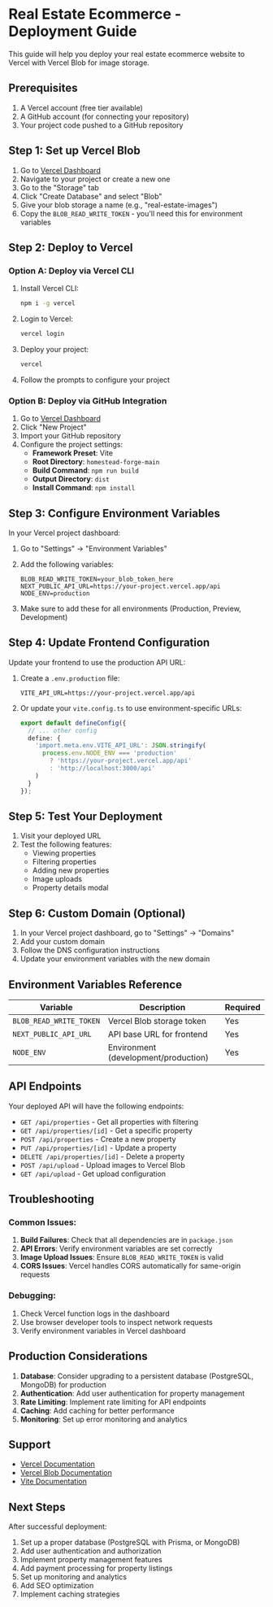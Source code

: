 # Real Estate Ecommerce - Deployment Guide

This guide will help you deploy your real estate ecommerce website to Vercel with Vercel Blob for image storage.

## Prerequisites

1. A Vercel account (free tier available)
2. A GitHub account (for connecting your repository)
3. Your project code pushed to a GitHub repository

## Step 1: Set up Vercel Blob

1. Go to [Vercel Dashboard](https://vercel.com/dashboard)
2. Navigate to your project or create a new one
3. Go to the "Storage" tab
4. Click "Create Database" and select "Blob"
5. Give your blob storage a name (e.g., "real-estate-images")
6. Copy the `BLOB_READ_WRITE_TOKEN` - you'll need this for environment variables

## Step 2: Deploy to Vercel

### Option A: Deploy via Vercel CLI

1. Install Vercel CLI:
   ```bash
   npm i -g vercel
   ```

2. Login to Vercel:
   ```bash
   vercel login
   ```

3. Deploy your project:
   ```bash
   vercel
   ```

4. Follow the prompts to configure your project

### Option B: Deploy via GitHub Integration

1. Go to [Vercel Dashboard](https://vercel.com/dashboard)
2. Click "New Project"
3. Import your GitHub repository
4. Configure the project settings:
   - **Framework Preset**: Vite
   - **Root Directory**: `homestead-forge-main`
   - **Build Command**: `npm run build`
   - **Output Directory**: `dist`
   - **Install Command**: `npm install`

## Step 3: Configure Environment Variables

In your Vercel project dashboard:

1. Go to "Settings" → "Environment Variables"
2. Add the following variables:

   ```
   BLOB_READ_WRITE_TOKEN=your_blob_token_here
   NEXT_PUBLIC_API_URL=https://your-project.vercel.app/api
   NODE_ENV=production
   ```

3. Make sure to add these for all environments (Production, Preview, Development)

## Step 4: Update Frontend Configuration

Update your frontend to use the production API URL:

1. Create a `.env.production` file:
   ```env
   VITE_API_URL=https://your-project.vercel.app/api
   ```

2. Or update your `vite.config.ts` to use environment-specific URLs:
   ```typescript
   export default defineConfig({
     // ... other config
     define: {
       'import.meta.env.VITE_API_URL': JSON.stringify(
         process.env.NODE_ENV === 'production' 
           ? 'https://your-project.vercel.app/api'
           : 'http://localhost:3000/api'
       )
     }
   });
   ```

## Step 5: Test Your Deployment

1. Visit your deployed URL
2. Test the following features:
   - Viewing properties
   - Filtering properties
   - Adding new properties
   - Image uploads
   - Property details modal

## Step 6: Custom Domain (Optional)

1. In your Vercel project dashboard, go to "Settings" → "Domains"
2. Add your custom domain
3. Follow the DNS configuration instructions
4. Update your environment variables with the new domain

## Environment Variables Reference

| Variable | Description | Required |
|----------|-------------|----------|
| `BLOB_READ_WRITE_TOKEN` | Vercel Blob storage token | Yes |
| `NEXT_PUBLIC_API_URL` | API base URL for frontend | Yes |
| `NODE_ENV` | Environment (development/production) | Yes |

## API Endpoints

Your deployed API will have the following endpoints:

- `GET /api/properties` - Get all properties with filtering
- `GET /api/properties/[id]` - Get a specific property
- `POST /api/properties` - Create a new property
- `PUT /api/properties/[id]` - Update a property
- `DELETE /api/properties/[id]` - Delete a property
- `POST /api/upload` - Upload images to Vercel Blob
- `GET /api/upload` - Get upload configuration

## Troubleshooting

### Common Issues:

1. **Build Failures**: Check that all dependencies are in `package.json`
2. **API Errors**: Verify environment variables are set correctly
3. **Image Upload Issues**: Ensure `BLOB_READ_WRITE_TOKEN` is valid
4. **CORS Issues**: Vercel handles CORS automatically for same-origin requests

### Debugging:

1. Check Vercel function logs in the dashboard
2. Use browser developer tools to inspect network requests
3. Verify environment variables in Vercel dashboard

## Production Considerations

1. **Database**: Consider upgrading to a persistent database (PostgreSQL, MongoDB) for production
2. **Authentication**: Add user authentication for property management
3. **Rate Limiting**: Implement rate limiting for API endpoints
4. **Caching**: Add caching for better performance
5. **Monitoring**: Set up error monitoring and analytics

## Support

- [Vercel Documentation](https://vercel.com/docs)
- [Vercel Blob Documentation](https://vercel.com/docs/storage/vercel-blob)
- [Vite Documentation](https://vitejs.dev/)

## Next Steps

After successful deployment:

1. Set up a proper database (PostgreSQL with Prisma, or MongoDB)
2. Add user authentication and authorization
3. Implement property management features
4. Add payment processing for property listings
5. Set up monitoring and analytics
6. Add SEO optimization
7. Implement caching strategies
